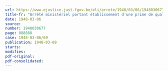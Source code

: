 ```yaml
---
url: https://www.ejustice.just.fgov.be/eli/arrete/1948/03/06/1948030677/justel
title-fr: "Arrêté ministériel portant établissement d'une prime de qualité sur certains combustibles et supprimant le surprix sur les boulets"
date: 1948-03-06
source:
number: 1948030677
page: 888888
case: 1948-03-06/69
publication: 1948-03-08
starts:
modifies:
pdf-original:
pdf-consolidated:
---
```


